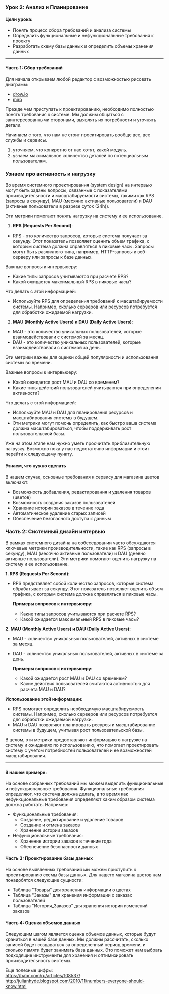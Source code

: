 ### Урок 2: Анализ и Планирование

#### Цели урока:
- Понять процесс сбора требований и анализа системы
- Определить функциональные и нефункциональные требования к проекту
- Разработать схему базы данных и определить объемы хранения данных

--- 

#### Часть 1: Сбор требований

Для начала открываем любой редактор с возможностью рисовать диаграмы:  
- [drow.io](https://app.diagrams.net)  
- [miro](https://miro.com)  

Прежде чем приступать к проектированию, необходимо полностью понять требования к системе.
Мы должны общаться с заинтересованными сторонами, выявлять их потребности и уточнять детали. 

Начинаем с того, что нам не стоит проектировать вообще все, все службы и сервисы.
1) уточняем, что конкретно от нас хотят, какой модуль.
2) узнаем максимальное количество деталей по потенциальным пользователям.

### Узнаем про активность и нагрузку
Во время системного проектирования (system design) на интервью могут быть заданы вопросы,
связанные с показателями производительности и масштабируемости системы, такими как RPS (запросы в секунду),
MAU (месячно активные пользователи) и DAU (активные пользователи в разрезе суток (24h)).

Эти метрики помогают понять нагрузку на систему и ее использование.

1. **RPS (Requests Per Second)**:
  - RPS - это количество запросов, которые система получает за секунду. Этот показатель позволяет оценить объем трафика, с которым система должна справляться в пиковые часы. Запросы могут быть различного типа, например, HTTP-запросы к веб-серверу или запросы к базе данных.

   Важные вопросы к интервьюеру:
  - Какие типы запросов учитываются при расчете RPS?
  - Какой ожидается максимальный RPS в пиковые часы?

   Что делать с этой информацией:
  - Используйте RPS для определения требований к масштабируемости системы. Например, сколько серверов или ресурсов потребуется для обработки ожидаемой нагрузки.

2. **MAU (Monthly Active Users) и DAU (Daily Active Users)**:
  - MAU - это количество уникальных пользователей, которые взаимодействовали с системой за месяц.
  - DAU - это количество уникальных пользователей, которые взаимодействовали с системой за день.

   Эти метрики важны для оценки общей популярности и использования системы во времени.

   Важные вопросы к интервьюеру:
  - Какой ожидается рост MAU и DAU со временем?
  - Какие типы действий пользователей учитываются при определении активности?

   Что делать с этой информацией:
  - Используйте MAU и DAU для планирования ресурсов и масштабирования системы в будущем.
  - Эти метрики могут помочь определить, как быстро ваша система должна масштабироваться, чтобы поддерживать рост пользовательской базы.

Уже на этом этапе нам нужно уметь просчитать приблизительную нагрузку. 
Возможно пока у нас недостаточно информации и стоит перейти к следующему пункту. 

#### Узнаем, что нужно сделать

В нашем случае, основные требования к сервису для магазина цветов включают:
- Возможность добавления, редактирования и удаления товаров (цветов)
- Возможность создания заказов пользователей
- Хранение истории заказов в течение года
- Автоматическое удаление старых записей
- Обеспечение безопасного доступа к данным

### Часть 2: Системный дизайн интервью

В рамках системного дизайна на собеседовании часто обсуждаются ключевые метрики производительности, такие как RPS (запросы в секунду), MAU (месячно активные пользователи) и DAU (дневно активные пользователи). Эти метрики помогают оценить нагрузку на систему и ее использование.

**1. RPS (Requests Per Second):**
- RPS представляет собой количество запросов, которые система обрабатывает за секунду. Этот показатель позволяет оценить объем трафика, с которым система должна справляться в пиковые часы.

  **Примеры вопросов к интервьюеру:**
  - Какие типы запросов учитываются при расчете RPS?
  - Какой ожидается максимальный RPS в пиковые часы?

**2. MAU (Monthly Active Users) и DAU (Daily Active Users):**
- MAU - количество уникальных пользователей, активных в системе за месяц.
- DAU - количество уникальных пользователей, активных в системе за день.

  **Примеры вопросов к интервьюеру:**
  - Какой ожидается рост MAU и DAU со временем?
  - Какие действия пользователей считаются активностью для расчета MAU и DAU?

**Использование этой информации:**
- RPS помогает определить необходимую масштабируемость системы. Например, сколько серверов или ресурсов потребуется для обработки ожидаемой нагрузки.
- MAU и DAU позволяют планировать ресурсы и масштабирование системы в будущем, учитывая рост пользовательской базы.

В целом, эти метрики предоставляют информацию о нагрузке на систему и ожиданиях по использованию, что помогает проектировать систему с учетом потребностей пользователей и ее возможностей масштабирования.

----- 
#### В нашем примере:

На основе собранных требований мы можем выделить функциональные и нефункциональные требования. Функциональные требования определяют, что система должна делать, в то время как нефункциональные требования определяют каким образом система должна работать. Например:
- Функциональные требования:
    - Создание, редактирование и удаление товаров
    - Создание и отмена заказов
    - Хранение истории заказов
- Нефункциональные требования:
    - Хранение истории заказов в течение года
    - Обеспечение безопасности данных

#### Часть 3: Проектирование базы данных

На основе выявленных требований мы можем приступить к проектированию схемы базы данных. Для нашего магазина цветов нам понадобятся следующие сущности:
- Таблица "Товары" для хранения информации о цветах
- Таблица "Заказы" для хранения информации о заказах пользователей
- Таблица "История_Заказов" для хранения истории изменений заказов

#### Часть 4: Оценка объемов данных

Следующим шагом является оценка объемов данных, которые будут храниться в нашей базе данных.
Мы должны рассчитать, сколько записей будет создаваться за определенный период времени, и сколько памяти будет занимать база данных.
Это поможет нам выбрать подходящие инструменты для хранения и оптимизировать производительность системы.

Еще полезные цифры:  
https://habr.com/ru/articles/108537/  
http://julianhyde.blogspot.com/2010/11/numbers-everyone-should-know.html